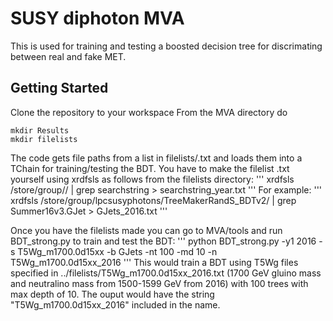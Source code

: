 # SUSY diphoton MVA

This is used for training and testing a boosted decision tree for discrimating between real and fake MET.

##  Getting Started
Clone the repository to your workspace
From the MVA directory do

```
mkdir Results
mkdir filelists
```

The code gets file paths from a list in filelists/<filename>.txt and loads them into a TChain for training/testing the BDT.
You have to make the filelist <filename>.txt yourself using xrdfsls as follows from the filelists directory:
'''
xrdfsls /store/group/<restofpath>/ | grep searchstring > searchstring_year.txt
'''
For example:
'''
xrdfsls /store/group/lpcsusyphotons/TreeMakerRandS_BDTv2/ | grep Summer16v3.GJet > GJets_2016.txt
'''

Once you have the filelists made you can go to MVA/tools and run BDT_strong.py to train and test the BDT:
'''
python BDT_strong.py -y1 2016 -s T5Wg_m1700.0d15xx -b GJets -nt 100 -md 10 -n T5Wg_m1700.0d15xx_2016
'''
This would train a BDT using T5Wg files specified in ../filelists/T5Wg_m1700.0d15xx_2016.txt (1700 GeV gluino mass and neutralino mass from 1500-1599 GeV from 2016) with 100 trees with max depth of 10.  The ouput would have the string "T5Wg_m1700.0d15xx_2016" included in the name.
